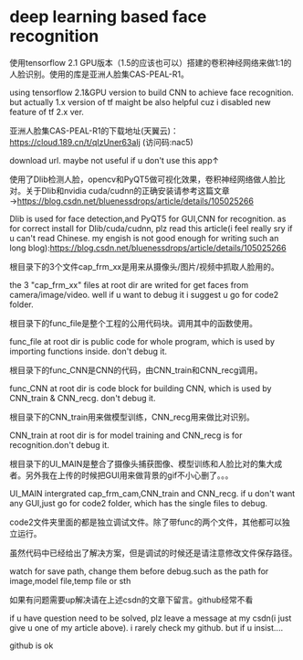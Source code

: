 # deep learning based face recognition
使用tensorflow 2.1 GPU版本（1.5的应该也可以）搭建的卷积神经网络来做1:1的人脸识别。使用的库是亚洲人脸集CAS-PEAL-R1。

using tensorflow 2.1&GPU version to build CNN to achieve face recognition. but actually 1.x version of tf maight be also helpful cuz i disabled new feature of tf 2.x ver. 

亚洲人脸集CAS-PEAL-R1的下载地址(天翼云)：https://cloud.189.cn/t/qIzUner63aIj (访问码:nac5)

download url. maybe not useful if u don't use this app↑

使用了Dlib检测人脸，opencv和PyQT5做可视化效果，卷积神经网络做人脸比对。关于Dlib和nvidia cuda/cudnn的正确安装请参考这篇文章→https://blog.csdn.net/bluenessdrops/article/details/105025266

Dlib is used for face detection,and PyQT5 for GUI,CNN for recognition. as for correct install for Dlib/cuda/cudnn, plz read this article(i feel really sry if u can't read Chinese. my engish is not good enough for writing such an long blog):https://blog.csdn.net/bluenessdrops/article/details/105025266

根目录下的3个文件cap_frm_xx是用来从摄像头/图片/视频中抓取人脸用的。

the 3 "cap_frm_xx" files at root dir are writed for get faces from camera/image/video. well if u want to debug it i suggest u go for code2 folder.

根目录下的func_file是整个工程的公用代码块。调用其中的函数使用。

func_file at root dir is public code for whole program, which is used by importing functions inside. don't debug it.

根目录下的func_CNN是CNN的代码，由CNN_train和CNN_recg调用。

func_CNN at root dir is code block for building CNN, which is used by CNN_train & CNN_recg. don't debug it.


根目录下的CNN_train用来做模型训练，CNN_recg用来做比对识别。

CNN_train at root dir is for model training and CNN_recg is for recognition.don't debug it.

根目录下的UI_MAIN是整合了摄像头捕获图像、模型训练和人脸比对的集大成者。另外我在上传的时候把GUI用来做背景的gif不小心删了。。。

UI_MAIN intergrated cap_frm_cam,CNN_train and CNN_recg. if u don't want any GUI,just go for code2 folder, which has the single files to debug.

code2文件夹里面的都是独立调试文件。除了带func的两个文件，其他都可以独立运行。

虽然代码中已经给出了解决方案，但是调试的时候还是请注意修改文件保存路径。

watch for save path, change them before debug.such as the path for image,model file,temp file or sth

如果有问题需要up解决请在上述csdn的文章下留言。github经常不看

if u have question need to be solved, plz leave a message at my csdn(i just give u one of my article above). i rarely check my github. but if u insist....

github is ok
